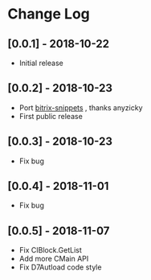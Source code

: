 # Change Log

## [0.0.1] - 2018-10-22

- Initial release

## [0.0.2] - 2018-10-23

- Port [bitrix-snippets](https://atom.io/packages/bitrix-snippets) , thanks anyzicky
- First public release

## [0.0.3] - 2018-10-23

- Fix bug

## [0.0.4] - 2018-11-01

- Fix bug

## [0.0.5] - 2018-11-07

- Fix CIBlock.GetList
- Add more CMain API
- Fix D7Autload code style
